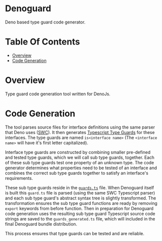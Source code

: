 # Denoguard
Deno based type guard code generator.

# Table Of Contents
- [Overview](#overview)
- [Code Generation](#code-generation)

# Overview
Type guard code generation tool written for DenoJs.

# Code Generation
The tool parses source files for interface definitions using the same parser 
that Deno uses ([SWC](https://github.com/swc-project/swc)). It then generates
[Typescript Type Guards](https://www.typescriptlang.org/docs/handbook/advanced-types.html) 
for these interfaces. The type guards are named `is<interface name>` 
(The `<interface name>` will have it's first letter capitalized).

Interface type guards are constructed by combining smaller pre-defined and 
tested type guards, which we will call sub type guards, together. Each of these
sub type guards test one property of an unknown type. The code generator 
determines what properties need to be tested of an interface and combines the 
correct sub type guards together to satisfy an interface's requirements.

These sub type guards reside in the [`guards.ts`](./guards.ts) file. When 
Denoguard itself is built this `guard.ts` file is parsed (using the same 
SWC Typescript parser) and each sub type guard's abstract syntax tree is 
slightly transformed. The transformation ensures the sub type guard functions
are ready by removing `export` keywords from before function. Then in 
preparation for Denoguard code generation uses the resulting sub type guard 
Typescript source code strings are saved to the `guards_generated.ts` file,
which will included in the final Denoguard bundle distribution.

This process ensures that type guards can be tested and are reliable.
